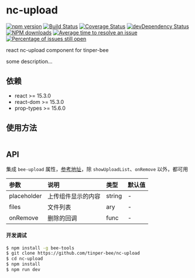 # nc-upload

[![npm version](https://img.shields.io/npm/v/nc-upload.svg)](https://www.npmjs.com/package/nc-upload)
[![Build Status](https://img.shields.io/travis/tinper-bee/nc-upload/master.svg)](https://travis-ci.org/tinper-bee/nc-upload)
[![Coverage Status](https://coveralls.io/repos/github/tinper-bee/nc-upload/badge.svg?branch=master)](https://coveralls.io/github/tinper-bee/nc-upload?branch=master)
[![devDependency Status](https://img.shields.io/david/dev/tinper-bee/nc-upload.svg)](https://david-dm.org/tinper-bee/nc-upload#info=devDependencies)
[![NPM downloads](http://img.shields.io/npm/dm/nc-upload.svg?style=flat)](https://npmjs.org/package/nc-upload)
[![Average time to resolve an issue](http://isitmaintained.com/badge/resolution/tinper-bee/nc-upload.svg)](http://isitmaintained.com/project/tinper-bee/nc-upload "Average time to resolve an issue")
[![Percentage of issues still open](http://isitmaintained.com/badge/open/tinper-bee/nc-upload.svg)](http://isitmaintained.com/project/tinper-bee/nc-upload "Percentage of issues still open")


react nc-upload component for tinper-bee

some description...

## 依赖

- react >= 15.3.0
- react-dom >= 15.3.0
- prop-types >= 15.6.0

## 使用方法

```js

```



## API

 集成 `bee-upload` 属性，[参考地址](http://bee.tinper.org/tinper-bee/bee-upload)，除 `showUploadList`、`onRemove` 以外，都可用

|参数|说明|类型|默认值|
|:---|:-----|:----|:------|
|placeholder|上传组件显示的内容|string|-|
|files|文件列表| ary |-|
|onRemove|删除的回调| func |-|

#### 开发调试

```sh
$ npm install -g bee-tools
$ git clone https://github.com/tinper-bee/nc-upload
$ cd nc-upload
$ npm install
$ npm run dev
```
